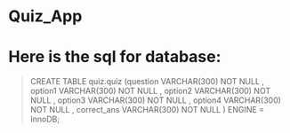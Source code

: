 # Quiz_App

# Here is the sql for database:

> CREATE TABLE quiz.quiz (question VARCHAR(300) NOT NULL , option1 VARCHAR(300) NOT NULL , option2 VARCHAR(300) NOT NULL , option3 VARCHAR(300) NOT NULL , option4 VARCHAR(300) NOT NULL , correct_ans VARCHAR(300) NOT NULL ) ENGINE = InnoDB;
